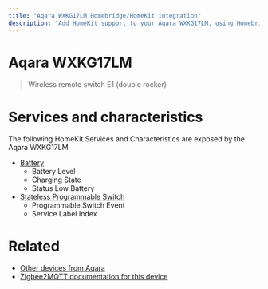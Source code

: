 ```yaml
---
title: "Aqara WXKG17LM Homebridge/HomeKit integration"
description: "Add HomeKit support to your Aqara WXKG17LM, using Homebridge, Zigbee2MQTT and homebridge-z2m."
---
```

<!---
This file has been GENERATED using src/docgen/docgen.ts
DO NOT EDIT THIS FILE MANUALLY!
-->
# Aqara WXKG17LM
> Wireless remote switch E1 (double rocker)


# Services and characteristics
The following HomeKit Services and Characteristics are exposed by
the Aqara WXKG17LM

* [Battery](../../battery.md)
  * Battery Level
  * Charging State
  * Status Low Battery
* [Stateless Programmable Switch](../../action.md)
  * Programmable Switch Event
  * Service Label Index


# Related
* [Other devices from Aqara](../index.md#aqara)
* [Zigbee2MQTT documentation for this device](https://www.zigbee2mqtt.io/devices/WXKG17LM.html)